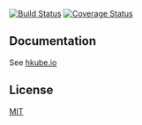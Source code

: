 [![Build Status](https://travis-ci.org/kube-HPC/monitor-server.svg?branch=master)](https://travis-ci.org/kube-HPC/monitor-server)
[![Coverage Status](https://coveralls.io/repos/github/kube-HPC/monitor-server/badge.svg?branch=master)](https://coveralls.io/github/kube-HPC/monitor-server?branch=master)

## Documentation

See [hkube.io](http://hkube.io/)

## License

[MIT](LICENSE)
